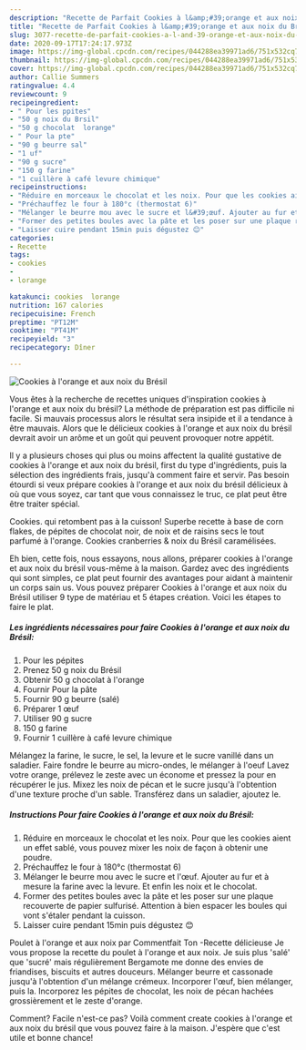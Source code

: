 ```yaml
---
description: "Recette de Parfait Cookies à l&amp;#39;orange et aux noix du Brésil"
title: "Recette de Parfait Cookies à l&amp;#39;orange et aux noix du Brésil"
slug: 3077-recette-de-parfait-cookies-a-l-and-39-orange-et-aux-noix-du-bresil
date: 2020-09-17T17:24:17.973Z
image: https://img-global.cpcdn.com/recipes/044288ea39971ad6/751x532cq70/cookies-a-lorange-et-aux-noix-du-bresil-photo-principale-de-la-recette.jpg
thumbnail: https://img-global.cpcdn.com/recipes/044288ea39971ad6/751x532cq70/cookies-a-lorange-et-aux-noix-du-bresil-photo-principale-de-la-recette.jpg
cover: https://img-global.cpcdn.com/recipes/044288ea39971ad6/751x532cq70/cookies-a-lorange-et-aux-noix-du-bresil-photo-principale-de-la-recette.jpg
author: Callie Summers
ratingvalue: 4.4
reviewcount: 9
recipeingredient:
- " Pour les ppites"
- "50 g noix du Brsil"
- "50 g chocolat  lorange"
- " Pour la pte"
- "90 g beurre sal"
- "1 uf"
- "90 g sucre"
- "150 g farine"
- "1 cuillère à café levure chimique"
recipeinstructions:
- "Réduire en morceaux le chocolat et les noix. Pour que les cookies aient un effet sablé, vous pouvez mixer les noix de façon à obtenir une poudre."
- "Préchauffez le four à 180°c (thermostat 6)"
- "Mélanger le beurre mou avec le sucre et l&#39;œuf. Ajouter au fur et à mesure la farine avec la levure. Et enfin les noix et le chocolat."
- "Former des petites boules avec la pâte et les poser sur une plaque recouverte de papier sulfurisé. Attention à bien espacer les boules qui vont s&#39;étaler pendant la cuisson."
- "Laisser cuire pendant 15min puis dégustez 😊"
categories:
- Recette
tags:
- cookies
- 
- lorange

katakunci: cookies  lorange 
nutrition: 167 calories
recipecuisine: French
preptime: "PT12M"
cooktime: "PT41M"
recipeyield: "3"
recipecategory: Dîner

---
```



![Cookies à l&#39;orange et aux noix du Brésil](https://img-global.cpcdn.com/recipes/044288ea39971ad6/751x532cq70/cookies-a-lorange-et-aux-noix-du-bresil-photo-principale-de-la-recette.jpg)

Vous êtes à la recherche de recettes uniques d'inspiration cookies à l&#39;orange et aux noix du brésil? La méthode de préparation est pas difficile ni facile. Si mauvais processus alors le résultat sera insipide et il a tendance à être mauvais. Alors que le délicieux cookies à l&#39;orange et aux noix du brésil devrait avoir un arôme et un goût qui peuvent provoquer notre appétit.

Il y a plusieurs choses qui plus ou moins affectent la qualité gustative de cookies à l&#39;orange et aux noix du brésil, first du type d'ingrédients, puis la sélection des ingrédients frais, jusqu'à comment faire et servir. Pas besoin étourdi si veux prépare cookies à l&#39;orange et aux noix du brésil délicieux à où que vous soyez, car tant que vous connaissez le truc, ce plat peut être être traiter spécial.

Cookies. qui retombent pas à la cuisson! Superbe recette à base de corn flakes, de pépites de chocolat noir, de noix et de raisins secs le tout parfumé à l&#39;orange. Cookies cranberries &amp; noix du Brésil caramélisées.


Eh bien, cette fois, nous essayons, nous allons, préparer cookies à l&#39;orange et aux noix du brésil vous-même à la maison. Gardez avec des ingrédients qui sont simples, ce plat peut fournir des avantages pour aidant à maintenir un corps sain us. Vous pouvez préparer Cookies à l&#39;orange et aux noix du Brésil utiliser 9 type de matériau et 5 étapes création. Voici les étapes to faire le plat.

<!--inarticleads1-->

##### Les ingrédients nécessaires pour faire Cookies à l&#39;orange et aux noix du Brésil:

1.   Pour les pépites
1. Prenez 50 g noix du Brésil
1. Obtenir 50 g chocolat à l&#39;orange
1. Fournir  Pour la pâte
1. Fournir 90 g beurre (salé)
1. Préparer 1 œuf
1. Utiliser 90 g sucre
1.  150 g farine
1. Fournir 1 cuillère à café levure chimique


Mélangez la farine, le sucre, le sel, la levure et le sucre vanillé dans un saladier. Faire fondre le beurre au micro-ondes, le mélanger à l&#39;oeuf Lavez votre orange, prélevez le zeste avec un économe et pressez la pour en récupérer le jus. Mixez les noix de pécan et le sucre jusqu&#39;à l&#39;obtention d&#39;une texture proche d&#39;un sable. Transférez dans un saladier, ajoutez le. 

<!--inarticleads2-->

##### Instructions Pour faire Cookies à l&#39;orange et aux noix du Brésil:

1. Réduire en morceaux le chocolat et les noix. Pour que les cookies aient un effet sablé, vous pouvez mixer les noix de façon à obtenir une poudre.
1. Préchauffez le four à 180°c (thermostat 6)
1. Mélanger le beurre mou avec le sucre et l&#39;œuf. Ajouter au fur et à mesure la farine avec la levure. Et enfin les noix et le chocolat.
1. Former des petites boules avec la pâte et les poser sur une plaque recouverte de papier sulfurisé. Attention à bien espacer les boules qui vont s&#39;étaler pendant la cuisson.
1. Laisser cuire pendant 15min puis dégustez 😊


Poulet à l&#39;orange et aux noix par Commentfait Ton -Recette délicieuse Je vous propose la recette du poulet à l&#39;orange et aux noix. Je suis plus &#39;salé&#39; que &#39;sucré&#39; mais régulièrement Bergamote me donne des envies de friandises, biscuits et autres douceurs. Mélanger beurre et cassonade jusqu&#39;à l&#39;obtention d&#39;un mélange crémeux. Incorporer l&#39;œuf, bien mélanger, puis la. Incorporez les pépites de chocolat, les noix de pécan hachées grossièrement et le zeste d&#39;orange. 


Comment? Facile n'est-ce pas? Voilà comment create cookies à l&#39;orange et aux noix du brésil que vous pouvez faire à la maison. J'espère que c'est utile et bonne chance!
